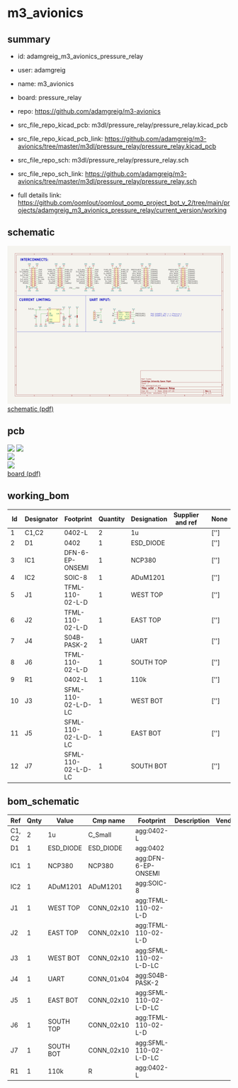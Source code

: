 # m3_avionics
 
## summary 
* id: adamgreig_m3_avionics_pressure_relay
* user: adamgreig
* name: m3_avionics
* board: pressure_relay
* repo: https://github.com/adamgreig/m3-avionics
* src_file_repo_kicad_pcb: m3dl/pressure_relay/pressure_relay.kicad_pcb
* src_file_repo_kicad_pcb_link: https://github.com/adamgreig/m3-avionics/tree/master/m3dl/pressure_relay/pressure_relay.kicad_pcb


* src_file_repo_sch: m3dl/pressure_relay/pressure_relay.sch
* src_file_repo_sch_link: https://github.com/adamgreig/m3-avionics/tree/master/m3dl/pressure_relay/pressure_relay.sch
* full details link: https://github.com/oomlout/oomlout_oomp_project_bot_v_2/tree/main/projects/adamgreig_m3_avionics_pressure_relay/current_version/working  

## schematic  
![](working_schematic_600.png)  
[schematic (pdf)](working_schematic.pdf)  

## pcb  
![](working_3d_600.png) 
![](working_3d_front_600.png)  
![](working_3d_back_600.png)  
![](working_600.png)  
[board (pdf)](working.pdf)  

## working_bom
| Id | Designator | Footprint | Quantity | Designation | Supplier and ref |  | None | 
| --- | --- | --- | --- | --- | --- | --- | --- | 
| 1 | C1,C2 | 0402-L | 2 | 1u |  |  | [''] | 
| 2 | D1 | 0402 | 1 | ESD_DIODE |  |  | [''] | 
| 3 | IC1 | DFN-6-EP-ONSEMI | 1 | NCP380 |  |  | [''] | 
| 4 | IC2 | SOIC-8 | 1 | ADuM1201 |  |  | [''] | 
| 5 | J1 | TFML-110-02-L-D | 1 | WEST TOP |  |  | [''] | 
| 6 | J2 | TFML-110-02-L-D | 1 | EAST TOP |  |  | [''] | 
| 7 | J4 | S04B-PASK-2 | 1 | UART |  |  | [''] | 
| 8 | J6 | TFML-110-02-L-D | 1 | SOUTH TOP |  |  | [''] | 
| 9 | R1 | 0402-L | 1 | 110k |  |  | [''] | 
| 10 | J3 | SFML-110-02-L-D-LC | 1 | WEST BOT |  |  | [''] | 
| 11 | J5 | SFML-110-02-L-D-LC | 1 | EAST BOT |  |  | [''] | 
| 12 | J7 | SFML-110-02-L-D-LC | 1 | SOUTH BOT |  |  | [''] | 


## bom_schematic
| Ref | Qnty | Value | Cmp name | Footprint | Description | Vendor | DNP | 
| --- | --- | --- | --- | --- | --- | --- | --- | 
| C1, C2 | 2 | 1u | C_Small | agg:0402-L |  |  |  | 
| D1 | 1 | ESD_DIODE | ESD_DIODE | agg:0402 |  |  |  | 
| IC1 | 1 | NCP380 | NCP380 | agg:DFN-6-EP-ONSEMI |  |  |  | 
| IC2 | 1 | ADuM1201 | ADuM1201 | agg:SOIC-8 |  |  |  | 
| J1 | 1 | WEST TOP | CONN_02x10 | agg:TFML-110-02-L-D |  |  |  | 
| J2 | 1 | EAST TOP | CONN_02x10 | agg:TFML-110-02-L-D |  |  |  | 
| J3 | 1 | WEST BOT | CONN_02x10 | agg:SFML-110-02-L-D-LC |  |  |  | 
| J4 | 1 | UART | CONN_01x04 | agg:S04B-PASK-2 |  |  |  | 
| J5 | 1 | EAST BOT | CONN_02x10 | agg:SFML-110-02-L-D-LC |  |  |  | 
| J6 | 1 | SOUTH TOP | CONN_02x10 | agg:TFML-110-02-L-D |  |  |  | 
| J7 | 1 | SOUTH BOT | CONN_02x10 | agg:SFML-110-02-L-D-LC |  |  |  | 
| R1 | 1 | 110k | R | agg:0402-L |  |  |  | 




